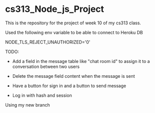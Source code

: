 # cs313_Node_js_Project

This is the repository for the project of week 10 of my cs313 class.

Used the following env variable to be able to connect to Heroku DB

NODE_TLS_REJECT_UNAUTHORIZED='0'

TODO:

- Add a field in the message table like "chat room id" to assign it to a conversation between two users

- Delete the message field content when the message is sent

- Have a button for sign in and a button to send message

- Log in with hash and session

Using my new branch